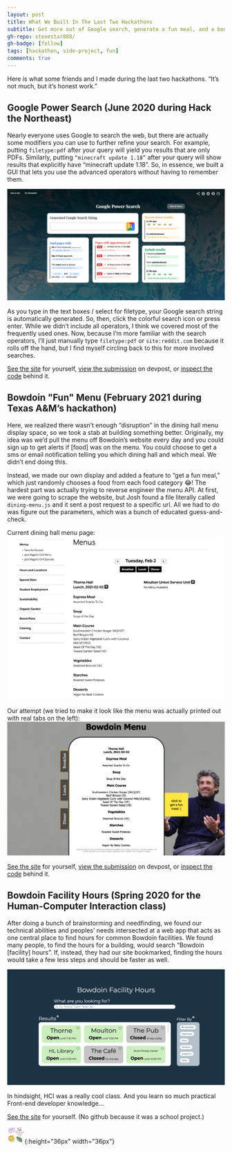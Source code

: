 ```yaml
---
layout: post
title: What We Built In The Last Two Hackathons
subtitle: Get more out of Google search, generate a fun meal, and a bonus project
gh-repo: stevestar888/
gh-badge: [follow]
tags: [hackathon, side-project, fun]
comments: true
---
```


Here is what some friends and I made during the last two hackathons. “It’s not much, but it’s honest work.” 

## Google Power Search (June 2020 during Hack the Northeast)
Nearly everyone uses Google to search the web, but there are actually some modifiers you can use to further refine your search. For example, putting `filetype:pdf` after your query will yield you results that are only PDFs. Similarly, putting `“minecraft update 1.18”` after your query will show results that explicitly have “minecraft update 1.18”. So, in essence, we built a GUI that lets you use the advanced operators without having to remember them. 

![picture of the google-power-search website](../imgs/2021-02-02/google-power-search.png)

As you type in the text boxes / select for filetype, your Google search string is automatically generated. So, then, click the colorful search icon or press enter. While we didn’t include all operators, I think we covered most of the frequently used ones. Now, because I’m more familiar with the search operators, I’ll just manually type `filetype:pdf` or `site:reddit.com` because it rolls off the hand, but I find myself circling back to this for more involved searches.

[See the site](http://google-power-search.rf.gd) for yourself, [view the submission](https://devpost.com/software/powerful-google-search) on devpost, or [inspect the code](https://github.com/stevestar888/google-power-search) behind it.


## Bowdoin "Fun" Menu (February 2021 during Texas A&M’s hackathon)
Here, we realized there wasn’t enough “disruption” in the dining hall menu display space, so we took a stab at building something better. Originally, my idea was we’d pull the menu off Bowdoin’s website every day and you could sign up to get alerts if [food] was on the menu. You could choose to get a sms or email notification telling you which dining hall and which meal. We didn’t end doing this. 

Instead, we made our own display and added a feature to “get a fun meal,” which just randomly chooses a food from each food category 😂! The hardest part was actually trying to reverse engineer the menu API. At first, we were going to scrape the website, but Josh found a file literally called `dining-menu.js` and it sent a post request to a specific url. All we had to do was figure out the parameters, which was a bunch of educated guess-and-check.

Current dining hall menu page:
![picture of the bowdoin's dining hall menu](../imgs/2021-02-02/bowdoin-menu.png)

Our attempt (we tried to make it look like the menu was actually printed out with real tabs on the left):
![picture of our bowdoin-menu-app](../imgs/2021-02-02/bowdoin-menu-app.png)

[See the site](http://bowdoin-menu-app.rf.gd) for yourself, [view the submission](https://devpost.com/software/dining-hall-meal-maker) on devpost, or [inspect the code](https://github.com/stevestar888/bowdoin-menu-app) behind it.


## Bowdoin Facility Hours (Spring 2020 for the Human-Computer Interaction class)
After doing a bunch of brainstorming and needfinding, we found our technical abilities and peoples’ needs intersected at a web app that acts as one central place to find hours for common Bowdoin facilities. We found many people, to find the hours for a building, would search “Bowdoin [facility] hours”. If, instead, they had our site bookmarked, finding the hours would take a few less steps and should be faster as well.

![picture of the bowdoin-facility-hours website we made for class](../imgs/2021-02-02/bowdoin-facility-hours.png)

In hindsight, HCI was a really cool class. And you learn so much practical Front-end developer knowledge…

[See the site](http://bowdoin-facility-hours.surge.sh/) for yourself. (No github because it was a school project.)

![my custom end mark](../imgs/end-marks/end-mark3.png){:height="36px" width="36px"}